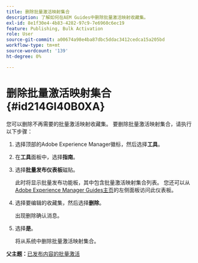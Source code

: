 ```yaml
---
title: 删除批量激活映射集合
description: 了解如何在AEM Guides中删除批量激活映射收藏集。
exl-id: 8e1f30e4-4b83-4282-97c9-7e6960c6ec19
feature: Publishing, Bulk Activation
role: User
source-git-commit: a00674a98e4ba87dbc5ddac3412cedca15a205bd
workflow-type: tm+mt
source-wordcount: '139'
ht-degree: 0%

---
```


# 删除批量激活映射集合 {#id214GI40B0XA}

您可以删除不再需要的批量激活映射收藏集。 要删除批量激活映射集合，请执行以下步骤：

1. 选择顶部的Adobe Experience Manager徽标，然后选择&#x200B;**工具**。

1. 在&#x200B;**工具**&#x200B;面板中，选择&#x200B;**指南**。

1. 选择&#x200B;**批量发布仪表板**&#x200B;磁贴。

   此时将显示批量发布功能板，其中包含批量激活映射集合列表。 您还可以从[Adobe Experience Manager Guides主页](intro-home-page.md)的左侧面板访问此仪表板。


1. 选择要编辑的收藏集，然后选择&#x200B;**删除**。

   出现删除确认消息。

1. 选择&#x200B;**是**。

   将从系统中删除批量激活映射集合。


**父主题：**[&#x200B;已发布内容的批量激活](conf-bulk-activation.md)
